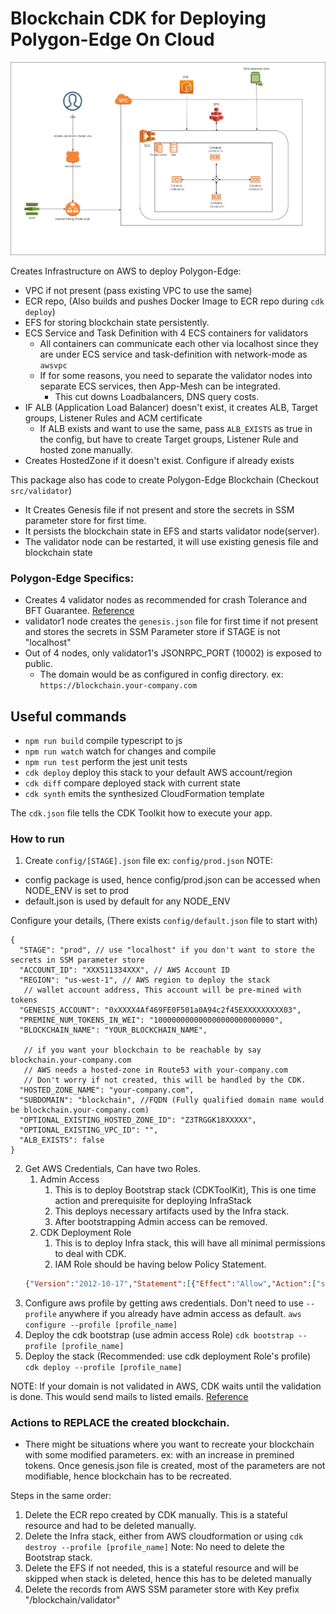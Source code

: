 # Blockchain CDK for Deploying Polygon-Edge On Cloud

![Banner](.github/infra-banner.png)

Creates Infrastructure on AWS to deploy Polygon-Edge:
- VPC if not present (pass existing VPC to use the same)
- ECR repo, (Also builds and pushes Docker Image to ECR repo during `cdk deploy`)
- EFS for storing blockchain state persistently.
- ECS Service and Task Definition with 4 ECS containers for validators
  - All containers can communicate each other via localhost since they are under ECS service and  task-definition with network-mode as `awsvpc`
  - If for some reasons, you need to separate the validator nodes into separate ECS services, then App-Mesh can be integrated.
    - This cut downs Loadbalancers, DNS query costs.
- IF ALB (Application Load Balancer) doesn't exist, it creates ALB, Target groups, Listener Rules and ACM certificate
  - If ALB exists and want to use the same, pass `ALB_EXISTS` as true in the config, but have to create Target groups, Listener Rule and hosted zone manually.
- Creates HostedZone if it doesn't exist. Configure if already exists

This package also has code to create Polygon-Edge Blockchain (Checkout `src/validator`)
- It Creates Genesis file if not present and store the secrets in SSM parameter store for first time.
- It persists the blockchain state in EFS and starts validator node(server).
- The validator node can be restarted, it will use existing genesis file and blockchain state


### Polygon-Edge Specifics:
- Creates 4 validator nodes as recommended for crash Tolerance and BFT Guarantee. [Reference](https://edge-docs.polygon.technology/docs/get-started/set-up-ibft-on-the-cloud)
- validator1 node creates the `genesis.json` file for first time if not present and stores the secrets in SSM Parameter store if STAGE is not "localhost"
- Out of 4 nodes, only validator1's JSONRPC_PORT (10002) is exposed to public.
  - The domain would be as configured in config directory. ex: `https://blockchain.your-company.com`

## Useful commands

* `npm run build`   compile typescript to js
* `npm run watch`   watch for changes and compile
* `npm run test`    perform the jest unit tests
* `cdk deploy`      deploy this stack to your default AWS account/region
* `cdk diff`        compare deployed stack with current state
* `cdk synth`       emits the synthesized CloudFormation template

The `cdk.json` file tells the CDK Toolkit how to execute your app.

### How to run
1. Create `config/[STAGE].json` file ex: `config/prod.json`
NOTE:
- config package is used, hence config/prod.json can be accessed when NODE_ENV is set to prod
- default.json is used by default for any NODE_ENV

Configure your details, (There exists `config/default.json` file to start with)
```json5
{
  "STAGE": "prod", // use "localhost" if you don't want to store the secrets in SSM parameter store
  "ACCOUNT_ID": "XXX511334XXX", // AWS Account ID
  "REGION": "us-west-1", // AWS region to deploy the stack
   // wallet account address, This account will be pre-mined with tokens
  "GENESIS_ACCOUNT": "0xXXXX4Af469FE0F501a0A94c2f45EXXXXXXXXX03",
  "PREMINE_NUM_TOKENS_IN_WEI": "100000000000000000000000000",
  "BLOCKCHAIN_NAME": "YOUR_BLOCKCHAIN_NAME",

   // if you want your blockchain to be reachable by say blockchain.your-company.com
   // AWS needs a hosted-zone in Route53 with your-company.com
   // Don't worry if not created, this will be handled by the CDK.
  "HOSTED_ZONE_NAME": "your-company.com",
  "SUBDOMAIN": "blockchain", //FQDN (Fully qualified domain name would be blockchain.your-company.com)
  "OPTIONAL_EXISTING_HOSTED_ZONE_ID": "Z3TRGGK18XXXXX",
  "OPTIONAL_EXISTING_VPC_ID": "",
  "ALB_EXISTS": false
}
```
2. Get AWS Credentials, Can have two Roles.
   1. Admin Access
      1. This is to deploy Bootstrap stack (CDKToolKit), This is one time action and prerequisite for deploying InfraStack
      2. This deploys necessary artifacts used by the Infra stack.
      3. After bootstrapping Admin access can be removed.
   2. CDK Deployment Role
      1. This is to deploy Infra stack, this will have all minimal permissions to deal with CDK.
      2. IAM Role should be having below Policy Statement.
   ```json
   {"Version":"2012-10-17","Statement":[{"Effect":"Allow","Action":["sts:AssumeRole"],"Resource":["arn:aws:iam::*:role/cdk-*"]}]}
   ```
3. Configure aws profile by getting aws credentials. Don't need to use `--profile` anywhere if you already have admin access as default.
`aws configure --profile [profile_name]`
4. Deploy the cdk bootstrap (use admin access Role)
`cdk bootstrap --profile [profile_name]`
5. Deploy the stack (Recommended: use cdk deployment Role's profile)
`cdk deploy --profile [profile_name]`

NOTE: If your domain is not validated in AWS, CDK waits until the validation is done. This would send mails to listed emails. [Reference](https://docs.aws.amazon.com/acm/latest/userguide/email-validation.html)

### Actions to REPLACE the created blockchain.
- There might be situations where you want to recreate your blockchain with some modified parameters. ex: with an increase in premined tokens. Once genesis.json file is created, most of the parameters are not modifiable, hence blockchain has to be recreated.

Steps in the same order:
1. Delete the ECR repo created by CDK manually. This is a stateful resource and had to be deleted manually.
2. Delete the Infra stack, either from AWS cloudformation or using `cdk destroy --profile [profile_name]`
   Note: No need to delete the Bootstrap stack.
3. Delete the EFS if not needed, this is a stateful resource and will be skipped when stack is deleted, hence this has to be deleted manually
4. Delete the records from AWS SSM parameter store with Key prefix "/blockchain/validator"
